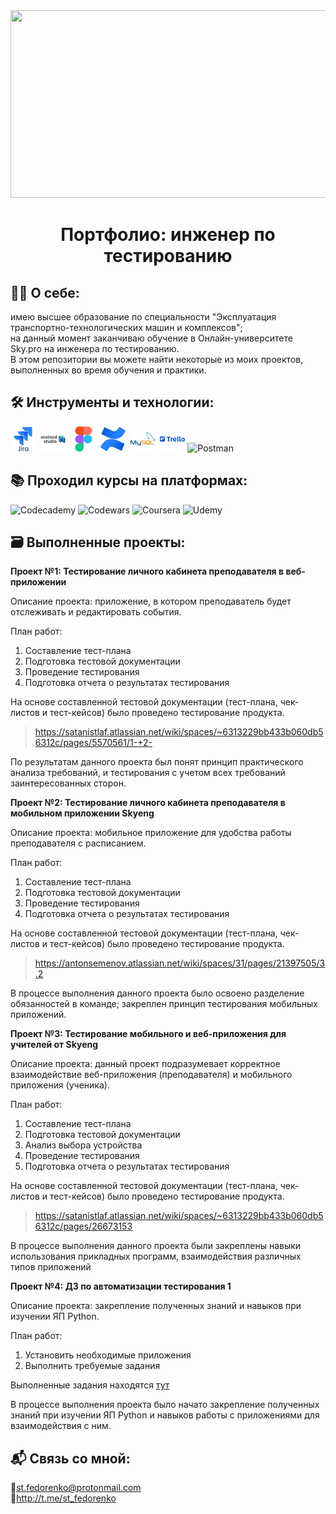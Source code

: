 <div align="center">
<img src="https://media.giphy.com/media/toXKzaJP3WIgM/giphy.gif" width="600" height="300"/>
</div>

<h1 align="center"> Портфолио: инженер по тестированию </h1>

## 👨‍💻 О себе:
имею высшее образование по специальности "Эксплуатация транспортно-технологических машин и комплексов";<br> на данный момент заканчиваю обучение в Онлайн-университете Sky.pro на инженера по тестированию.<br> В этом репозитории вы можете найти некоторые из моих проектов, выполненных во время обучения и практики. 

## :hammer_and_wrench: Инструменты и технологии:

<img src="https://github.com/devicons/devicon/blob/master/icons/jira/jira-original-wordmark.svg" title="jira" alt="jira" width="40" height="40"/>&nbsp;
<img src="https://github.com/devicons/devicon/blob/master/icons/androidstudio/androidstudio-original-wordmark.svg" title="Android Studio" alt="Android Studio" width="40" height="40"/>&nbsp;
<img src="https://github.com/devicons/devicon/blob/master/icons/figma/figma-original.svg" title="jira" alt="jira" width="40" height="40"/>&nbsp;
<img src="https://github.com/devicons/devicon/blob/master/icons/confluence/confluence-original.svg" title="jira" alt="jira" width="40" height="40"/>&nbsp;
<img src="https://github.com/devicons/devicon/blob/master/icons/mysql/mysql-original-wordmark.svg" title="jira" alt="jira" width="40" height="40"/>&nbsp;
<img src="https://github.com/devicons/devicon/blob/master/icons/trello/trello-plain-wordmark.svg" title="jira" alt="jira" width="40" height="40"/>&nbsp;![Postman](https://img.shields.io/badge/Postman-FF6C37?style=style=plastic&logo=postman&logoColor=white) 

## 📚 Проходил курсы на платформах:

![Codecademy](https://img.shields.io/badge/Codecademy-FFF0E5?style=style=plastic&logo=codecademy&logoColor=1F243A) ![Codewars](https://img.shields.io/badge/Codewars-B1361E?style=style=plastic&logo=codewars&logoColor=grey) ![Coursera](https://img.shields.io/badge/Coursera-%230056D2.svg?style=style=plastic&logo=Coursera&logoColor=white) ![Udemy](https://img.shields.io/badge/Udemy-A435F0?style=style=plastic&logo=Udemy&logoColor=white) 

## 🗃️ Выполненные проекты:

**Проект №1: Тестирование личного кабинета преподавателя в веб-приложении**

Описание проекта: приложение, в котором преподаватель будет отслеживать и редактировать события.

План работ:
1. Составление тест-плана
2. Подготовка тестовой документации
3. Проведение тестирования
4. Подготовка отчета о результатах тестирования

На основе составленной тестовой документации (тест-плана, чек-листов и тест-кейсов) было проведено тестирование продукта.

>https://satanistlaf.atlassian.net/wiki/spaces/~6313229bb433b060db56312c/pages/5570561/1-+2-
>

По результатам данного проекта был понят принцип практического анализа требований, и тестирования с учетом всех требований заинтересованных сторон.

**Проект №2: Тестирование личного кабинета преподавателя в мобильном приложении Skyeng**

Описание проекта: мобильное приложение для удобства работы преподавателя с расписанием.

План работ:
1. Составление тест-плана
2. Подготовка тестовой документации
3. Проведение тестирования
4. Подготовка отчета о результатах тестирования

На основе составленной тестовой документации (тест-плана, чек-листов и тест-кейсов) было проведено тестирование продукта.

>https://antonsemenov.atlassian.net/wiki/spaces/31/pages/21397505/3.2

В процессе выполнения данного проекта было освоено разделение обязанностей в команде; закреплен принцип тестирования мобильных приложений. 

**Проект №3: Тестирование мобильного и веб-приложения для учителей от Skyeng**

Описание проекта: данный проект подразумевает корректное взаимодействие веб-приложения (преподавателя) и мобильного приложения (ученика).

План работ:
1. Составление тест-плана
2. Подготовка тестовой документации
3. Анализ выбора устройства
4. Проведение тестирования
5. Подготовка отчета о результатах тестирования

На основе составленной тестовой документации (тест-плана, чек-листов и тест-кейсов) было проведено тестирование продукта.

>https://satanistlaf.atlassian.net/wiki/spaces/~6313229bb433b060db56312c/pages/26673153

В процессе выполнения данного проекта были закреплены навыки использования прикладных программ, взаимодействия различных типов приложений

**Проект №4: ДЗ по автоматизации тестирования 1**

Описание проекта: закрепление полученных знаний и навыков при изучении ЯП Python.

План работ:
1. Установить необходимые приложения
2. Выполнить требуемые задания

Выполненные задания находятся [тут](https://github.com/st-fedorenko/Portfolio/tree/main/AQA)

В процессе выполнения проекта было начато закрепление полученных знаний при изучении ЯП Python и навыков работы с приложениями для взаимодействия с ним.

## 📬 Связь со мной:

📝st.fedorenko@protonmail.com<br> 
📝http://t.me/st_fedorenko
